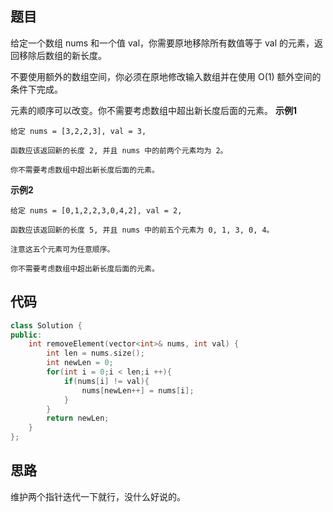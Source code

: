 ## 题目
给定一个数组 nums 和一个值 val，你需要原地移除所有数值等于 val 的元素，返回移除后数组的新长度。

不要使用额外的数组空间，你必须在原地修改输入数组并在使用 O(1) 额外空间的条件下完成。

元素的顺序可以改变。你不需要考虑数组中超出新长度后面的元素。
**示例1**
```
给定 nums = [3,2,2,3], val = 3,

函数应该返回新的长度 2, 并且 nums 中的前两个元素均为 2。

你不需要考虑数组中超出新长度后面的元素。
```

**示例2**
```
给定 nums = [0,1,2,2,3,0,4,2], val = 2,

函数应该返回新的长度 5, 并且 nums 中的前五个元素为 0, 1, 3, 0, 4。

注意这五个元素可为任意顺序。

你不需要考虑数组中超出新长度后面的元素。
```

## 代码
```C++
class Solution {
public:
    int removeElement(vector<int>& nums, int val) {
        int len = nums.size();
        int newLen = 0;
        for(int i = 0;i < len;i ++){
            if(nums[i] != val){
                nums[newLen++] = nums[i];
            }
        }
        return newLen;
    }
};
```
## 思路

维护两个指针迭代一下就行，没什么好说的。